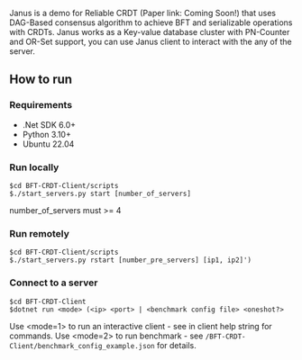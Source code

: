 Janus is a demo for Reliable CRDT (Paper link: Coming Soon!) that uses DAG-Based consensus algorithm to achieve BFT and serializable operations with CRDTs.
Janus works as a Key-value database cluster with PN-Counter and OR-Set support, you can use Janus client to interact with the any of the server.


## How to run
### Requirements

- .Net SDK 6.0+
- Python 3.10+
- Ubuntu 22.04

### Run locally

```
$cd BFT-CRDT-Client/scripts
$./start_servers.py start [number_of_servers] 
```
number_of_servers must >= 4

### Run remotely
```
$cd BFT-CRDT-Client/scripts
$./start_servers.py rstart [number_pre_servers] [ip1, ip2]')
```

### Connect to a server
```
$cd BFT-CRDT-Client
$dotnet run <mode> (<ip> <port> | <benchmark config file> <oneshot?>
```

Use <mode=1> to run an interactive client - see in client help string for commands.
Use <mode=2> to run benchmark - see `/BFT-CRDT-Client/benchmark_config_example.json` for details.
